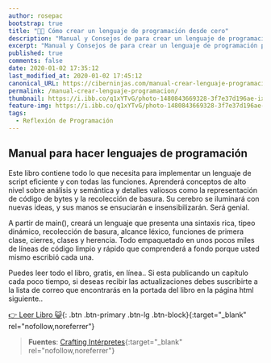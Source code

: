 ```yaml
---
author: rosepac
bootstrap: true
title: "👨‍💻 Cómo crear un lenguaje de programación desde cero"
description: "Manual y Consejos de para crear un lenguaje de programación por completo"
excerpt: "Manual y Consejos de para crear un lenguaje de programación por completo"
published: true
comments: false
date: 2020-01-02 17:35:12
last_modified_at: 2020-01-02 17:45:12
canonical_URL: https://ciberninjas.com/manual-crear-lenguaje-programacion/
permalink: /manual-crear-lenguaje-programacion/
thumbnail: https://i.ibb.co/q1xYTvG/photo-1480843669328-3f7e37d196ae-ixlib-rb-1-2.jpg
feature-img: https://i.ibb.co/q1xYTvG/photo-1480843669328-3f7e37d196ae-ixlib-rb-1-2.jpg
tags:
  - Reflexión de Programación
---
```


## Manual para hacer lenguajes de programación

Este libro contiene todo lo que necesita para implementar un lenguaje de script eficiente y con todas las funciones. Aprenderá conceptos de alto nivel sobre análisis y semántica y detalles valiosos como la representación de código de bytes y la recolección de basura. Su cerebro se iluminará con nuevas ideas, y sus manos se ensuciarán e insensibilizarán. Será genial.

A partir de main(), creará un lenguaje que presenta una sintaxis rica, tipeo dinámico, recolección de basura, alcance léxico, funciones de primera clase, cierres, clases y herencia. Todo empaquetado en unos pocos miles de líneas de código limpio y rápido que comprenderá a fondo porque usted mismo escribió cada una.

Puedes leer todo el libro, gratis, en línea.. Si esta publicando un capítulo cada poco tiempo, si deseas recibir las actualizaciones debes suscribirte a la lista de correo que encontrarás en la portada del libro en la página html siguiente..

[👉 Leer Libro 😺](http://craftinginterpreters.com/contents.html){: .btn .btn-primary .btn-lg .btn-block}{:target="_blank" rel="nofollow,noreferrer"}

> **Fuentes**: [Crafting Intérpretes](http://craftinginterpreters.com/){:target="_blank" rel="nofollow,noreferrer"}